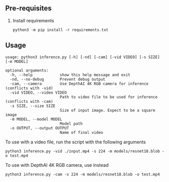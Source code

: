 ## Pre-requisites

1. Install requirements
   ```
   python3 -m pip install -r requirements.txt
   ```

## Usage

```
usage: python3 inference.py [-h] [-nd] [-cam] [-vid VIDEO] [-s SIZE] [-m MODEL]

optional arguments:
  -h, --help            show this help message and exit
  -nd, --no-debug       Prevent debug output
  -cam, --camera        Use DepthAI 4K RGB camera for inference (conflicts with -vid)
  -vid VIDEO, --video VIDEO
                        Path to video file to be used for inference (conflicts with -cam)
  -s SIZE, --size SIZE  
                        Size of input image. Expect to be a square image
  -m MODEL, --model MODEL 
                        Model path
  -o OUTPUT, --output OUTPUT
                        Name of final video
```

To use with a video file, run the script with the following arguments

```
python3 inference.py -vid ./input.mp4 -s 224 -m models/resnet18.blob -o test.mp4
```

To use with DepthAI 4K RGB camera, use instead

```
python3 inference.py -cam -s 224 -m models/resnet18.blob -o test.mp4
``` 
